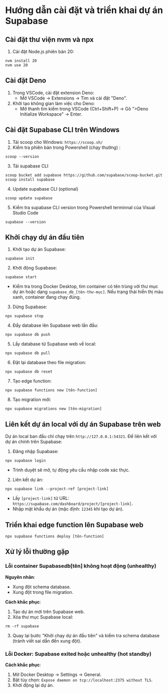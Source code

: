 # Hướng dẫn cài đặt và triển khai dự án Supabase

## Cài đặt thư viện nvm và npx

1. Cài đặt Node.js phiên bản 20:

```
nvm install 20
nvm use 20
```

## Cài đặt Deno

1. Trong VSCode, cài đặt extension Deno:
   - Mở VSCode → Extensions → Tìm và cài đặt "Deno".
2. Khởi tạo không gian làm việc cho Deno:
   - Mở thanh tìm kiếm trong VSCode (Ctrl+Shift+P) → Gõ ">Deno Initialize Workspace" → Enter.

## Cài đặt Supabase CLI trên Windows

1. Tải scoop cho Windows: `https://scoop.sh/`
2. Kiểm tra phiên bản trong Powershell (chạy thường) :

```
scoop --version
```

3. Tải supabase CLI

```
scoop bucket add supabase https://github.com/supabase/scoop-bucket.git
scoop install supabase
```

4. Update supabase CLI (optional)

```
scoop update supabase
```

5. Kiểm tra supabase CLI version trong Powershell terminnal của Visual Studio Code

```
supabase --version 
```

## Khởi chạy dự án đầu tiên

1. Khởi tạo dự án Supabase:

```
supabase init
```

2. Khởi động Supabase:

```
supabase start
```

- Kiểm tra trong Docker Desktop, tìm container có tên trùng với thư mục dự án hoặc dạng `supabase_db_[tên-thư-mục]`. Nếu trạng thái hiển thị màu xanh, container đang chạy đúng.

3. Dừng Supabase:

```
npx supabase stop
```

4. Đẩy database lên Supabase web lần đầu:

```
npx supabase db push
```

5. Lấy database từ Supabase web về local:

```
npx supabase db pull
```

6. Đặt lại database theo file migration:

```
npx supabase db reset
```

7. Tạo edge function:

```
npx supabase functions new [tên-function]
```

8. Tạo migration mới:

```
npx supabase migrations new [tên-migration]
```

## Liên kết dự án local với dự án Supabase trên web

Dự án local ban đầu chỉ chạy trên `http://127.0.0.1:54321`. Để liên kết với dự án chính trên Supabase:

1. Đăng nhập Supabase:

```
npx supabase login
```

- Trình duyệt sẽ mở, tự động yêu cầu nhập code xác thực.

2. Liên kết dự án:

```
npx supabase link --project-ref [project-link]
```

- Lấy `[project-link]` từ URL: `https://supabase.com/dashboard/project/[project-link]`.
- Nhập mật khẩu dự án (mặc định: `12345` khi tạo dự án).

## Triển khai edge function lên Supabase web

```
npx supabase functions deploy [tên-function]
```

## Xử lý lỗi thường gặp

### Lỗi container Supabase*db*[tên] không hoạt động (unhealthy)

**Nguyên nhân**:

- Xung đột schema database.
- Xung đột trong file migration.

**Cách khắc phục**:

1. Tạo dự án mới trên Supabase web.
2. Xóa thư mục Supabase local:

```
rm -rf supabase
```

3. Quay lại bước "Khởi chạy dự án đầu tiên" và kiểm tra schema database (tránh viết sai dẫn đến xung đột).

### Lỗi Docker: Supabase exited hoặc unhealthy (hot standby)

**Cách khắc phục**:

1. Mở Docker Desktop → Settings → General.
2. Bật tùy chọn: `Expose daemon on tcp://localhost:2375 without TLS`.
3. Khởi động lại dự án.
